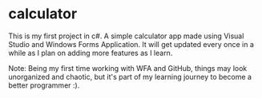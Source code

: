 # calculator
This is my first project in c#. A simple calculator app made using Visual Studio and Windows Forms Application.
It will get updated every once in a while as I plan on adding more features as I learn. 

Note: Being my first time working with WFA and GitHub, things may look unorganized and chaotic, but it's part of my learning journey 
to become a better programmer :).
